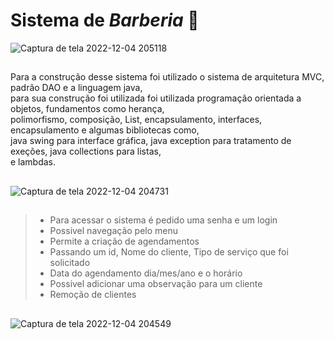 # Sistema de *Barberia* 💈
![Captura de tela 2022-12-04 205118](https://user-images.githubusercontent.com/113216482/205525317-e505c52c-202f-46fd-9d88-2b47f970c2c2.png)
##
Para a construção desse sistema foi utilizado o sistema de arquitetura MVC, padrão DAO e a linguagem java,   
para sua construção foi utilizada foi utilizada programação orientada a objetos, fundamentos como herança,   
polimorfismo, composição, List, encapsulamento, interfaces, encapsulamento e algumas bibliotecas como,    
java swing para interface gráfica, java exception para tratamento de exeções, java collections para listas,   
e lambdas.
##
![Captura de tela 2022-12-04 204731](https://user-images.githubusercontent.com/113216482/205527427-c0272170-216b-412a-853d-f56c7aa2348f.png)
##
> + Para acessar o sistema é pedido uma senha e um login
> + Possivel navegação pelo menu 
> + Permite a criação de agendamentos
> + Passando um id, Nome do cliente, Tipo de serviço que foi solicitado
> + Data do agendamento dia/mes/ano e o horário
> + Possivel adicionar uma observação para um cliente
> + Remoção de clientes
##
![Captura de tela 2022-12-04 204549](https://user-images.githubusercontent.com/113216482/205527449-b5402ac4-627a-4712-af74-6a651e82161c.png)
##
